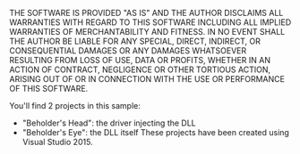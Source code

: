 THE SOFTWARE IS PROVIDED "AS IS" AND THE AUTHOR DISCLAIMS ALL WARRANTIES WITH REGARD TO THIS SOFTWARE INCLUDING ALL IMPLIED WARRANTIES OF MERCHANTABILITY AND FITNESS. IN NO EVENT SHALL THE AUTHOR BE LIABLE FOR ANY SPECIAL, DIRECT, INDIRECT, OR CONSEQUENTIAL DAMAGES OR ANY DAMAGES WHATSOEVER RESULTING FROM LOSS OF USE, DATA OR PROFITS, WHETHER IN AN ACTION OF CONTRACT, NEGLIGENCE OR OTHER TORTIOUS ACTION, ARISING OUT OF OR IN CONNECTION WITH THE USE OR PERFORMANCE OF THIS SOFTWARE.

You'll find 2 projects in this sample:
 - "Beholder's Head": the driver injecting the DLL
 - "Beholder's Eye": the DLL itself
These projects have been created using Visual Studio 2015.
